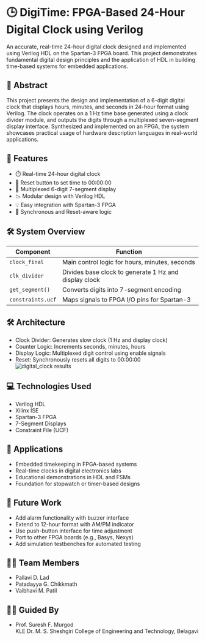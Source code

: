 # 🕒 DigiTime: FPGA-Based 24-Hour Digital Clock using Verilog

An accurate, real-time 24-hour digital clock designed and implemented using Verilog HDL on the Spartan-3 FPGA board. This project demonstrates fundamental digital design principles and the application of HDL in building time-based systems for embedded applications.

## 🧠 Abstract
This project presents the design and implementation of a 6-digit digital clock that displays hours, minutes, and seconds in 24-hour format using Verilog. The clock operates on a 1 Hz time base generated using a clock divider module, and outputs the digits through a multiplexed seven-segment display interface. Synthesized and implemented on an FPGA, the system showcases practical usage of hardware description languages in real-world applications.

## 🌟 Features
- ⏱️ Real-time 24-hour digital clock  
- 🔄 Reset button to set time to 00:00:00  
- 🔁 Multiplexed 6-digit 7-segment display  
- 📉 Modular design with Verilog HDL  
- 💡 Easy integration with Spartan-3 FPGA  
- 🧠 Synchronous and Reset-aware logic  

## 🛠️ System Overview

| Component       | Function                                 |
|----------------|------------------------------------------|
| `clock_final`   | Main control logic for hours, minutes, seconds |
| `clk_divider`   | Divides base clock to generate 1 Hz and display clock |
| `get_segment()` | Converts digits into 7-segment encoding |
| `constraints.ucf` | Maps signals to FPGA I/O pins for Spartan-3 |

## 🛠️ Architecture
- Clock Divider: Generates slow clock (1 Hz and display clock)  
- Counter Logic: Increments seconds, minutes, hours  
- Display Logic: Multiplexed digit control using enable signals  
- Reset: Synchronously resets all digits to 00:00:00  
![digital_clock results](https://github.com/user-attachments/assets/9ef83cca-d30c-487a-9381-63d7fbafb015)

## 💻 Technologies Used
- Verilog HDL  
- Xilinx ISE  
- Spartan-3 FPGA  
- 7-Segment Displays  
- Constraint File (UCF)  


## 🚀 Applications
- Embedded timekeeping in FPGA-based systems  
- Real-time clocks in digital electronics labs  
- Educational demonstrations in HDL and FSMs  
- Foundation for stopwatch or timer-based designs  

## 🔮 Future Work
- Add alarm functionality with buzzer interface  
- Extend to 12-hour format with AM/PM indicator  
- Use push-button interface for time adjustment  
- Port to other FPGA boards (e.g., Basys, Nexys)  
- Add simulation testbenches for automated testing  

## 👩‍💻 Team Members
- Pallavi D. Lad  
- Patadayya G. Chikkmath  
- Vaibhavi M. Patil  

## 👨‍🏫 Guided By
- Prof. Suresh F. Murgod  
KLE Dr. M. S. Sheshgiri College of Engineering and Technology, Belagavi
